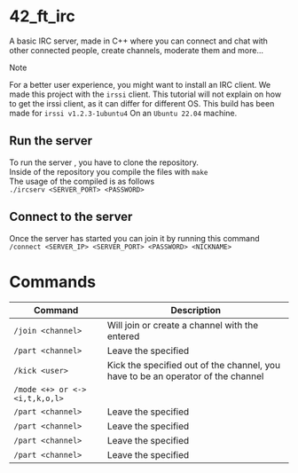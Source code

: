 # 42_ft_irc
A basic IRC server, made in C++ where you can connect and chat with other connected people, create channels, moderate them and more...

>[!NOTE]
>For a better user experience, you might want to install an IRC client. We made this project with the ```irssi``` client.
>This tutorial will not explain on how to get the irssi client, as it can differ for different OS.
>This build has been made for ```irssi v1.2.3-1ubuntu4``` On an ```Ubuntu 22.04``` machine.

## Run the server
To run the server , you have to clone the repository. </br>
Inside of the repository you compile the files with ```make``` </br>
The usage of the compiled is as follows </br>
```./ircserv <SERVER_PORT> <PASSWORD>```

## Connect to the server
Once the server has started you can join it by running this command
```/connect <SERVER_IP> <SERVER_PORT> <PASSWORD> <NICKNAME>```

# Commands
| Command | Description |
| --- | --- |
| `/join <channel>` | Will join or create a channel with the entered <channel> |
| `/part <channel>` | Leave the specified <channel> |
| `/kick <user>` | Kick the specified <user> out of the channel, you have to be an operator of the channel |
| `/mode <+> or <-> <i,t,k,o,l>` |  |
| `/part <channel>` | Leave the specified <channel> |
| `/part <channel>` | Leave the specified <channel> |
| `/part <channel>` | Leave the specified <channel> |
| `/part <channel>` | Leave the specified <channel> |
